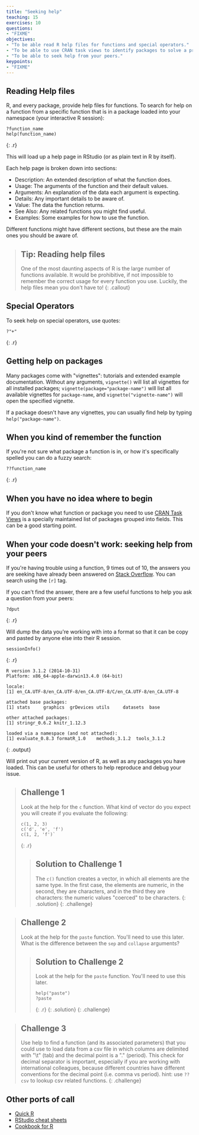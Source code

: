 ```yaml
---
title: "Seeking help"
teaching: 15
exercises: 10
questions:
- "FIXME"
objectives:
- "To be able read R help files for functions and special operators."
- "To be able to use CRAN task views to identify packages to solve a problem."
- "To be able to seek help from your peers."
keypoints:
- "FIXME"
---
```




## Reading Help files

R, and every package, provide help files for functions. To search for help on a
function from a specific function that is in a package loaded into your
namespace (your interactive R session):


~~~
?function_name
help(function_name)
~~~
{: .r}

This will load up a help page in RStudio (or as plain text in R by itself).

Each help page is broken down into sections:

 - Description: An extended description of what the function does.
 - Usage: The arguments of the function and their default values.
 - Arguments: An explanation of the data each argument is expecting.
 - Details: Any important details to be aware of.
 - Value: The data the function returns.
 - See Also: Any related functions you might find useful.
 - Examples: Some examples for how to use the function.

Different functions might have different sections, but these are the main ones you should be aware of.

> ## Tip: Reading help files
>
> One of the most daunting aspects of R is the large number of functions
> available. It would be prohibitive, if not impossible to remember the
> correct usage for every function you use. Luckily, the help files
> mean you don't have to!
{: .callout}

## Special Operators

To seek help on special operators, use quotes:


~~~
?"+"
~~~
{: .r}

## Getting help on packages

Many packages come with "vignettes": tutorials and extended example documentation.
Without any arguments, `vignette()` will list all vignettes for all installed packages;
`vignette(package="package-name")` will list all available vignettes for
`package-name`, and `vignette("vignette-name")` will open the specified vignette.

If a package doesn't have any vignettes, you can usually find help by typing
`help("package-name")`.

## When you kind of remember the function

If you're not sure what package a function is in, or how it's specifically spelled you can do a fuzzy search:


~~~
??function_name
~~~
{: .r}

## When you have no idea where to begin

If you don't know what function or package you need to use
[CRAN Task Views](http://cran.at.r-project.org/web/views)
is a specially maintained list of packages grouped into
fields. This can be a good starting point.

## When your code doesn't work: seeking help from your peers

If you're having trouble using a function, 9 times out of 10,
the answers you are seeking have already been answered on
[Stack Overflow](http://stackoverflow.com/). You can search using
the `[r]` tag.

If you can't find the answer, there are a few useful functions to
help you ask a question from your peers:


~~~
?dput
~~~
{: .r}

Will dump the data you're working with into a format so that it can
be copy and pasted by anyone else into their R session.


~~~
sessionInfo()
~~~
{: .r}



~~~
R version 3.1.2 (2014-10-31)
Platform: x86_64-apple-darwin13.4.0 (64-bit)

locale:
[1] en_CA.UTF-8/en_CA.UTF-8/en_CA.UTF-8/C/en_CA.UTF-8/en_CA.UTF-8

attached base packages:
[1] stats     graphics  grDevices utils     datasets  base     

other attached packages:
[1] stringr_0.6.2 knitr_1.12.3 

loaded via a namespace (and not attached):
[1] evaluate_0.8.3 formatR_1.0    methods_3.1.2  tools_3.1.2   
~~~
{: .output}

Will print out your current version of R, as well as any packages you
have loaded. This can be useful for others to help reproduce and debug
your issue.

> ## Challenge 1
>
> Look at the help for the `c` function. What kind of vector do you
> expect you will create if you evaluate the following:
> 
> ~~~
> c(1, 2, 3)
> c('d', 'e', 'f')
> c(1, 2, 'f')`
> ~~~
> {: .r}
> > ## Solution to Challenge 1
> >
> > The `c()` function creates a vector, in which all elements are the
> > same type. In the first case, the elements are numeric, in the
> > second, they are characters, and in the third they are characters:
> > the numeric values "coerced" to be characters.
> {: .solution}
{: .challenge}

> ## Challenge 2
>
> Look at the help for the `paste` function. You'll need to use this later.
> What is the difference between the `sep` and `collapse` arguments?
>
> > ## Solution to Challenge 2
> >
> > Look at the help for the `paste` function. You'll need to use this later.
> >
> > 
> > ~~~
> > help("paste")
> > ?paste
> > ~~~
> > {: .r}
> {: .solution}
{: .challenge}

> ## Challenge 3
> Use help to find a function (and its associated parameters) that you could
> use to load data from a csv file in which columns are delimited with "\t"
> (tab) and the decimal point is a "." (period). This check for decimal
> separator is important, especially if you are working with international
> colleagues, because different countries have different conventions for the
> decimal point (i.e. comma vs period).
> hint: use `??csv` to lookup csv related functions.
{: .challenge}

## Other ports of call

* [Quick R](http://www.statmethods.net/)
* [RStudio cheat sheets](http://www.rstudio.com/resources/cheatsheets/)
* [Cookbook for R](http://www.cookbook-r.com/)
